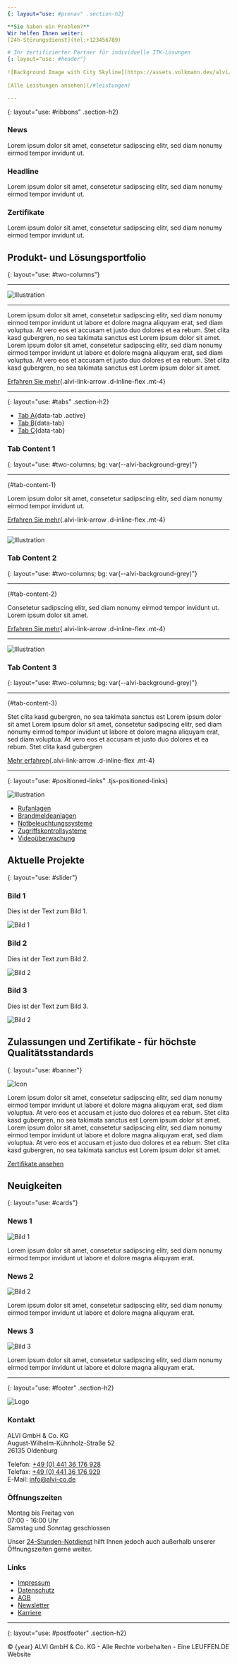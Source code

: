 ```yaml
---
{: layout="use: #prenav" .section-h2}

**Sie haben ein Problem?**
Wir helfen Ihnen weiter:
[24h-Störungsdienst](tel:+123456789)

# Ihr zertifizierter Partner für individuelle ITK-Lösungen
{: layout="use: #header"}
   
![Background Image with City Skyline](https://assets.volkmann.dev/alvi/city.jpg)
   
[Alle Leistungen ansehen](/#leistungen)

---
```

{: layout="use: #ribbons" .section-h2}

### News

Lorem ipsum dolor sit amet, consetetur sadipscing elitr, sed diam nonumy eirmod tempor invidunt ut.

### Headline

Lorem ipsum dolor sit amet, consetetur sadipscing elitr, sed diam nonumy eirmod tempor invidunt ut.

### Zertifikate

Lorem ipsum dolor sit amet, consetetur sadipscing elitr, sed diam nonumy eirmod tempor invidunt ut.

## Produkt- und Lösungsportfolio
{: layout="use: #two-columns"}

---
![Illustration](https://assets.volkmann.dev/alvi/molecules.png)

---
Lorem ipsum dolor sit amet, consetetur sadipscing elitr, sed diam nonumy eirmod tempor invidunt ut labore et dolore magna aliquyam erat, sed diam voluptua. At vero eos et accusam et justo duo dolores et ea rebum. Stet clita kasd gubergren, no sea takimata sanctus est Lorem ipsum dolor sit amet. Lorem ipsum dolor sit amet, consetetur sadipscing elitr, sed diam nonumy eirmod tempor invidunt ut labore et dolore magna aliquyam erat, sed diam voluptua. At vero eos et accusam et justo duo dolores et ea rebum. Stet clita kasd gubergren, no sea takimata sanctus est Lorem ipsum dolor sit amet.

[Erfahren Sie mehr](#){.alvi-link-arrow .d-inline-flex .mt-4}

---
{: layout="use: #tabs" .section-h2}

- [Tab A](#tab-content-1){data-tab .active}
- [Tab B](#tab-content-2){data-tab}
- [Tab C](#tab-content-3){data-tab}

### Tab Content 1
{: layout="use: #two-columns; bg: var(--alvi-background-grey)"}

---
{#tab-content-1}

Lorem ipsum dolor sit amet, consetetur sadipscing elitr, sed diam nonumy eirmod tempor invidunt ut.

[Erfahren Sie mehr](#){.alvi-link-arrow .d-inline-flex .mt-4}

---
![Illustration](https://assets.volkmann.dev/alvi/molecules.png)

### Tab Content 2
{: layout="use: #two-columns; bg: var(--alvi-background-grey)"}

---
{#tab-content-2}

Consetetur sadipscing elitr, sed diam nonumy eirmod tempor invidunt ut. Lorem ipsum dolor sit amet.

[Erfahren Sie mehr](#){.alvi-link-arrow .d-inline-flex .mt-4}

---
![Illustration](https://assets.volkmann.dev/alvi/molecules.png)

### Tab Content 3
{: layout="use: #two-columns; bg: var(--alvi-background-grey)"}

---
{#tab-content-3}

Stet clita kasd gubergren, no sea takimata sanctus est Lorem ipsum dolor sit amet Lorem ipsum dolor sit amet, consetetur sadipscing elitr, sed diam nonumy eirmod tempor invidunt ut labore et dolore magna aliquyam erat, sed diam voluptua. At vero eos et accusam et justo duo dolores et ea rebum. Stet clita kasd gubergren

[Mehr erfahren](#){.alvi-link-arrow .d-inline-flex .mt-4}

---
{: layout="use: #positioned-links" .tjs-positioned-links}

![Illustration](https://assets.volkmann.dev/alvi/building.png)

- <a style="left: 20%; top: 10%;" href="#">Rufanlagen</a>
- <a style="left: 5%; top: 30%;" href="#">Brandmeldeanlagen</a>
- <a style="right: 5%; top: 40%;" href="#">Notbeleuchtungssysteme</a>
- <a style="left: 10%; top: 60%;" href="#">Zugriffskontrollsysteme</a>
- <a style="right: 30%; top: 75%;" href="#">Videoüberwachung</a>

## Aktuelle Projekte
{: layout="use: #slider"}

### Bild 1

Dies ist der Text zum Bild 1.

![Bild 1](https://images.pexels.com/photos/209251/pexels-photo-209251.jpeg?auto=compress&cs=tinysrgb&w=1260&h=750&dpr=2)

### Bild 2

Dies ist der Text zum Bild 2.

![Bild 2](https://images.pexels.com/photos/269077/pexels-photo-269077.jpeg?auto=compress&cs=tinysrgb&w=1260&h=750&dpr=2)

### Bild 3

Dies ist der Text zum Bild 3.

![Bild 2](https://images.pexels.com/photos/273214/pexels-photo-273214.jpeg?auto=compress&cs=tinysrgb&w=1260&h=750&dpr=2)

## Zulassungen und Zertifikate - für höchste Qualitätsstandards
{: layout="use: #banner"}

![Icon](https://assets.volkmann.dev/alvi/degree-white.png)

Lorem ipsum dolor sit amet, consetetur sadipscing elitr, sed diam nonumy eirmod tempor invidunt ut labore et dolore magna aliquyam erat, sed diam voluptua. At vero eos et accusam et justo duo dolores et ea rebum. Stet clita kasd gubergren, no sea takimata sanctus est Lorem ipsum dolor sit amet. Lorem ipsum dolor sit amet, consetetur sadipscing elitr, sed diam nonumy eirmod tempor invidunt ut labore et dolore magna aliquyam erat, sed diam voluptua. At vero eos et accusam et justo duo dolores et ea rebum. Stet clita kasd gubergren, no sea takimata sanctus est Lorem ipsum dolor sit amet.

[Zertifikate ansehen](#)

## Neuigkeiten
{: layout="use: #cards"}

### News 1

![Bild 1](https://images.pexels.com/photos/3184465/pexels-photo-3184465.jpeg?auto=compress&cs=tinysrgb&w=1260&h=750&dpr=2)

Lorem ipsum dolor sit amet, consetetur sadipscing elitr, sed diam nonumy eirmod tempor invidunt ut labore et dolore magna aliquyam erat.

### News 2

![Bild 2](https://images.pexels.com/photos/3184465/pexels-photo-3184465.jpeg?auto=compress&cs=tinysrgb&w=1260&h=750&dpr=2)

Lorem ipsum dolor sit amet, consetetur sadipscing elitr, sed diam nonumy eirmod tempor invidunt ut labore et dolore magna aliquyam erat.

### News 3

![Bild 3](https://images.pexels.com/photos/3184465/pexels-photo-3184465.jpeg?auto=compress&cs=tinysrgb&w=1260&h=750&dpr=2)

Lorem ipsum dolor sit amet, consetetur sadipscing elitr, sed diam nonumy eirmod tempor invidunt ut labore et dolore magna aliquyam erat.

---
{: layout="use: #footer" .section-h2}

![Logo](https://assets.volkmann.dev/alvi/alvi.png)

### Kontakt

ALVI GmbH & Co. KG<br>
August-Wilhelm-Kühnholz-Straße 52<br>
26135 Oldenburg

Telefon: [+49 (0) 441 36 176 928](+4944136176928)<br>
Telefax: [+49 (0) 441 36 176 929](+4944136176929)<br>
E-Mail: [info@alvi-co.de](mailto:info@alvi-co.de)

### Öffnungszeiten

Montag bis Freitag von<br>
07:00 - 16:00 Uhr<br>
Samstag und Sonntag geschlossen

Unser [24-Stunden-Notdienst](#) hilft Ihnen jedoch auch außerhalb unserer Öffnungszeiten gerne weiter.

### Links

- [Impressum](#)
- [Datenschutz](#)
- [AGB](#)
- [Newsletter](#)
- [Karriere](#)

---
{: layout="use: #postfooter" .section-h2}

<!-- TODO: How to use JS expressions here? -->
&copy; {year} ALVI GmbH & Co. KG - Alle Rechte vorbehalten - Eine LEUFFEN.DE Website
